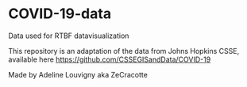 # COVID-19-data
Data used for RTBF datavisualization

This repository is an adaptation of the data from Johns Hopkins CSSE, available here
https://github.com/CSSEGISandData/COVID-19

Made by Adeline Louvigny aka ZeCracotte
